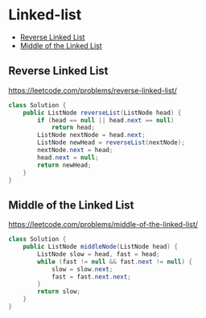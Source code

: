 # Linked-list

+ [Reverse Linked List](#reverse-linked-list)
+ [Middle of the Linked List](#middle-of-the-linked-list)

## Reverse Linked List

https://leetcode.com/problems/reverse-linked-list/

```java
class Solution {
    public ListNode reverseList(ListNode head) {
        if (head == null || head.next == null)
            return head;
        ListNode nextNode = head.next;
        ListNode newHead = reverseList(nextNode);
        nextNode.next = head;
        head.next = null;
        return newHead;
    }
}
```

## Middle of the Linked List

https://leetcode.com/problems/middle-of-the-linked-list/

```java
class Solution {
    public ListNode middleNode(ListNode head) {
        ListNode slow = head, fast = head;
        while (fast != null && fast.next != null) {
            slow = slow.next;
            fast = fast.next.next;
        }
        return slow;
    }
}
```
